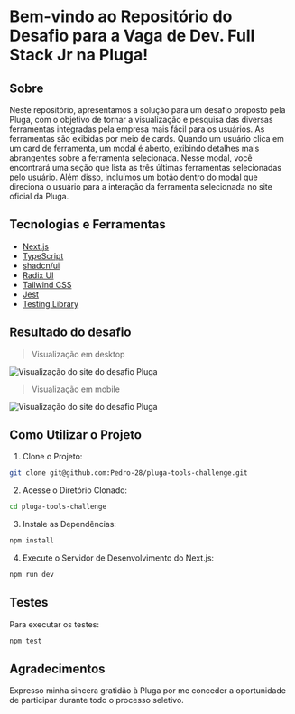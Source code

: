 # Bem-vindo ao Repositório do Desafio para a Vaga de Dev. Full Stack Jr na Pluga!

## Sobre

Neste repositório, apresentamos a solução para um desafio proposto pela Pluga, com o objetivo de tornar a visualização e pesquisa das diversas ferramentas integradas pela empresa mais fácil para os usuários. As ferramentas são exibidas por meio de cards. Quando um usuário clica em um card de ferramenta, um modal é aberto, exibindo detalhes mais abrangentes sobre a ferramenta selecionada. Nesse modal, você encontrará uma seção que lista as três últimas ferramentas selecionadas pelo usuário. Além disso, incluímos um botão dentro do modal que direciona o usuário para a interação da ferramenta selecionada no site oficial da Pluga.

## Tecnologias e Ferramentas

- [Next.js](https://nextjs.org/)
- [TypeScript](https://www.typescriptlang.org/)
- [shadcn/ui](https://ui.shadcn.com/)
- [Radix UI](https://radix-ui.com/)
- [Tailwind CSS](https://tailwindcss.com/)
- [Jest](https://jestjs.io/)
- [Testing Library](https://testing-library.com/)

## Resultado do desafio

> Visualização em desktop
  <img alt="Visualização do site do desafio Pluga" src="https://github-production-user-asset-6210df.s3.amazonaws.com/99993116/265099647-a1e5c79c-2a27-4578-bf96-31eb4381ac0e.gif" />

> Visualização em mobile
  <img alt="Visualização do site do desafio Pluga" src="https://github-production-user-asset-6210df.s3.amazonaws.com/99993116/265100824-5c371389-1b68-4391-8a4e-de84387e3d08.gif" />

## Como Utilizar o Projeto

1. Clone o Projeto:

```sh
git clone git@github.com:Pedro-28/pluga-tools-challenge.git
```

2. Acesse o Diretório Clonado:

```sh
cd pluga-tools-challenge
```

3. Instale as Dependências:

```sh
npm install
```

4. Execute o Servidor de Desenvolvimento do Next.js:

```sh
npm run dev
```

## Testes

Para executar os testes:

```sh
npm test
```

## Agradecimentos

Expresso minha sincera gratidão à Pluga por me conceder a oportunidade de participar durante todo o processo seletivo.
